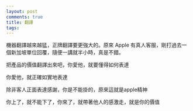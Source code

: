 ```yaml
---
layout: post
comments: true
title: 翻譯
tags: 
---
```

機器翻譯越來越猛，正牌翻譯要更強大的。原來 Apple 有真人客服，剛打過去一個新加坡單位回覆，隨便一講就半小時，真是不錯。

把產品的價值翻譯出來吧，你愛他，就要懂得如何表達

你愛他，就正確如實地表達

除非客人正面表達感謝，你是不能掛的，原來這就是apple精神

你上了，就不能下了，你來了，就帶著他人的感激走，就是你的價值



